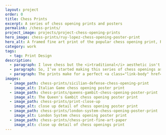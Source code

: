 ```yaml
---
layout: project
order: 0
title: Chess Prints
excerpt: A series of chess opening prints and posters
permalink: /chess-prints/
project_image: projects/project-chess-opening-prints
hero_image: chess-prints/ruy-lopez-chess-opening-poster-print
hero_alt: A framed fine art print of the popular chess opening print, Ruy Lopez (Spanish Game).
category: work
tags:
  - tag: Print Design
description:
  - paragraph: I love chess but the <i>traditional</i> aesthetic isn't to my taste. I’ve been looking for an excuse to make something that’s a bit more elegant and minimal.
  - paragraph: So, I’ve started making this series of chess openings as art prints. They are printed on lovely fine art (slightly textured) 200gsm paper and are now available to buy on <a class="link-body" href="https://davemullenjnr.etsy.com">Etsy</a>.
  - paragraph: The prints make for a perfect <a class="link-body" href="https://davemullenjnr.etsy.com/listing/1116098731/ruy-lopez-chess-opening-print">chess gift</a> for a player (or yourself), and are available to purchase in the UK, US, Europe, and Canada.
images:
  - image_path: chess-prints/sicilian-defense-chess-opening-print
    image_alt: Italian Game chess opening poster print
  - image_path: chess-prints/queens-gambit-chess-opening-poster-print
    image_alt: The Queen's Gambit chess opening poster print
  - image_path: chess-prints/print-close-up
    image_alt: close up detail of chess opening poster print
  - image_path: chess-prints/london-system-chess-opening-poster-print
    image_alt: London System chess opening poster print
  - image_path: chess-prints/chess-print-fine-art-paper
    image_alt: close up detail of chess openings print
---
```

